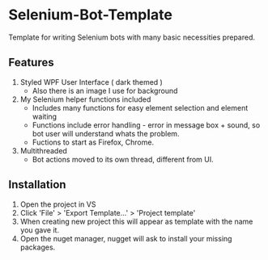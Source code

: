 # Selenium-Bot-Template
Template for writing Selenium bots with many basic necessities prepared.

## Features
1. Styled WPF User Interface ( dark themed )
      * Also there is an image I use for background
2. My Selenium helper functions included
      * Includes many functions for easy element selection and element waiting
      * Functions include error handling - error in message box + sound, so bot user will understand whats the problem.
      * Fuctions to start as Firefox, Chrome.
3. Multithreaded 
     * Bot actions moved to its own thread, different from UI.

## Installation 
  1. Open the project in VS
  2. Click 'File' > 'Export Template...' > 'Project template'
  3. When creating new project this will appear as template with the name you gave it.
  4. Open the nuget manager, nugget will ask to install your missing packages.
